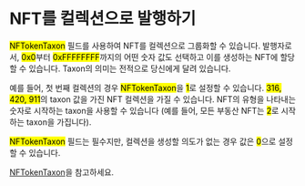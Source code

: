 # NFT를 컬렉션으로 발행하기

<mark style="background-color:yellow;">NFTokenTaxon</mark> 필드를 사용하여 NFT를 컬렉션으로 그룹화할 수 있습니다. 발행자로서, <mark style="background-color:yellow;">0x0</mark>부터 <mark style="background-color:yellow;">0xFFFFFFFF</mark>까지의 어떤 숫자 값도 선택하고 이를 생성하는 NFT에 할당할 수 있습니다. Taxon의 의미는 전적으로 당신에게 달려 있습니다.

예를 들어, 첫 번째 컬렉션의 경우 <mark style="background-color:yellow;">NFTokenTaxon</mark>을 <mark style="background-color:yellow;">1</mark>로 설정할 수 있습니다. <mark style="background-color:yellow;">316, 420, 911</mark>의 taxon 값을 가진 NFT 컬렉션을 가질 수 있습니다. NFT의 유형을 나타내는 숫자로 시작하는 taxon을 사용할 수 있습니다 (예를 들어, 모든 부동산 NFT는 <mark style="background-color:yellow;">2</mark>로 시작하는 taxon을 가집니다).

<mark style="background-color:yellow;">NFTokenTaxon</mark> 필드는 필수지만, 컬렉션을 생성할 의도가 없는 경우 값은 <mark style="background-color:yellow;">0</mark>으로 설정할 수 있습니다.

[NFTokenTaxon](https://xrpl.org/nftoken.html#nftokentaxon)을 참고하세요.

